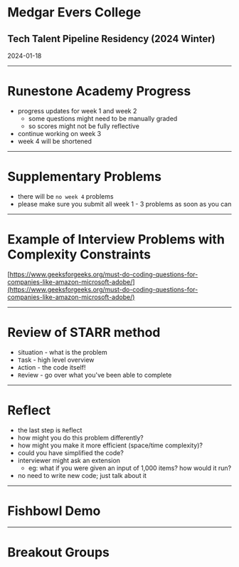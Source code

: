 # Medgar Evers College
## Tech Talent Pipeline Residency (2024 Winter)

2024-01-18

---

# Runestone Academy Progress

- progress updates for week 1 and week 2
  - some questions might need to be manually graded
  - so scores might not be fully reflective
- continue working on week 3
- week 4 will be shortened

---

# Supplementary Problems

- there will be `no week 4` problems
- please make sure you submit all week 1 - 3 problems as soon as you can

---

# Example of Interview Problems with Complexity Constraints

[https://www.geeksforgeeks.org/must-do-coding-questions-for-companies-like-amazon-microsoft-adobe/](https://www.geeksforgeeks.org/must-do-coding-questions-for-companies-like-amazon-microsoft-adobe/)

---

# Review of STARR method

- `S`ituation - what is the problem
- `T`ask - high level overview
- `A`ction - the code itself!
- `R`eview - go over what you've been able to complete

---

# Reflect

- the last step is `R`eflect
- how might you do this problem differently?
- how might you make it more efficient (space/time complexity)?
- could you have simplified the code?
- interviewer might ask an extension
  - eg: what if you were given an input of 1,000 items? how would it run?
- no need to write new code; just talk about it

---

# Fishbowl Demo

---

# Breakout Groups
